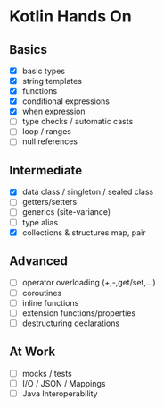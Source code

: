 # Kotlin Hands On

## Basics
- [x] basic types
- [x] string templates
- [x] functions
- [x] conditional expressions
- [x] when expression
- [ ] type checks / automatic casts
- [ ] loop / ranges
- [ ] null references

## Intermediate
- [x] data class / singleton / sealed class
- [ ] getters/setters
- [ ] generics (site-variance)
- [ ] type alias
- [x] collections & structures map, pair

## Advanced
- [ ] operator overloading (+,-,get/set,...)
- [ ] coroutines
- [ ] inline functions
- [ ] extension functions/properties
- [ ] destructuring declarations

## At Work
- [ ] mocks / tests
- [ ] I/O / JSON / Mappings
- [ ] Java Interoperability
